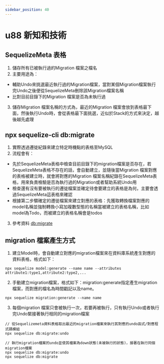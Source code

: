 ```yaml
---
sidebar_position: 40
---
```


# u88 新知和技術 


## SequelizeMeta 表格
1. 儲存所有已被執行過的Migration 檔案之檔名
2. 主要用途為：
  - 輔助Undo來挑選最近執行過的Migration檔案，當對某個Migration檔案執行完Undo之後便從SequelizeMeta刪除該Migration檔案名稱
  - 比對目前目錄下的Migration 檔案是否為未執行過
3. 儲存Migration 檔案名稱的方式為，最近的Migration 檔案會放到表格最下面，然後執行Undo時，會從表格最下面挑選，近似於Stack的方式來決定，越後越先處理

## npx sequelize-cli db:migrate
1. 實際透過遷徙紀錄來建立特定時機點的表格至MySQL
2. 流程會有：
  - 先於SequelizeMeta表格中檢查目前目錄下的migration檔案是否存在，若SequelizeMeta表格不存在的話，會自動建立，並隨後當Migration 檔案對應的表格被建立時，就會將對應的Migration 檔案名稱紀錄在SequelizeMeta表格，用來負責檢驗是否為執行過的Migration或者幫助系統Undo用
  - 檢查還有沒有要被執行的遷徙檔案並確定待會要建立的表格是為何，主要會透過SequelizeMeta這表格來確認
  - 根據第二步驟確定的遷徙檔案來建立對應的表格：先獲取轉換檔案對應的model名稱並強制轉換小寫加複數型態的名稱當被建立的表格名稱，比如model為Todo，而被建立的表格名稱會是todos

3. 參考資料
[db:migrate](https://sequelize.org/master/manual/migrations.html#creating-the-first-model--and-migration-)


## migration 檔案產生方式
1. 建立Model時，會自動建立對應的migration檔案來在資料庫系統產生對應的資料表格，格式如下：
```
npx sequelize model:generate --name name --attributes attribute1:type1,attribute2:type2,...
```
2. 手動建立migration檔案，格式如下：migration:generate指定產生migration檔案，而對應的檔名為時間戳記以及name。
```
npx sequelize migration:generate --name name 
```
3. 每個migration 檔案只會被執行一次，若要再被執行，只有執行Undo或者執行完Undo緊接著執行相同的migration檔案
```
// 從Sequelizemeta資料表格取出最近的migration檔案來執行其對應的undo函式/對應程式碼模組
npx sequelize db:migrate:undo

// 執行migration檔案的undo並使其檔案為down狀態(未被執行的狀態)，接著在執行同個migration檔案
npx sequelize db:migrate:undo
npx sequelize db:migrate
```



